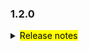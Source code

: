 <!--
 Licensed to the Apache Software Foundation (ASF) under one or more
 contributor license agreements.  See the NOTICE file distributed with
 this work for additional information regarding copyright ownership.
 The ASF licenses this file to You under the Apache License, Version 2.0
 (the "License"); you may not use this file except in compliance with
 the License.  You may obtain a copy of the License at

     http://www.apache.org/licenses/LICENSE-2.0

 Unless required by applicable law or agreed to in writing, software
 distributed under the License is distributed on an "AS IS" BASIS,
 WITHOUT WARRANTIES OR CONDITIONS OF ANY KIND, either express or implied.
 See the License for the specific language governing permissions and
 limitations under the License.
 -->

### 1.2.0

<details>	
  <summary><mark>Release notes</mark></summary>

  ### Seata-go 1.2.0	

Seata-go 1.2.0 发布。

Seata-go 是一款开源的分布式事务解决方案，提供高性能和简单易用的分布式事务服务。

此版本更新如下：

### feature：

- [[#534](https://github.com/apache/seata-go/pull/534)] 支持 session 的负载均衡
- [[#535](https://github.com/apache/seata-go/pull/535)] 添加加成测试

### bugfix：

- [[#540](https://github.com/apache/seata-go/pull/540)] 修复初始化 xa 模式的 bug
- [[#545](https://github.com/apache/seata-go/pull/545)] 修复 xa 模式获取 db 版本号的 bug
- [[#548](https://github.com/apache/seata-go/pull/548)] 修复启动 xa 时候会失败的 bug
- [[#556](https://github.com/apache/seata-go/pull/556)] 修复 xa 数据源的 bug
- [[#562](https://github.com/apache/seata-go/pull/562)] 修复提交 xa 全局事务的 bug
- [[#564](https://github.com/apache/seata-go/pull/564)] 修复提交 xa 分支事务的 bug
- [[#566](https://github.com/apache/seata-go/pull/566)] 修复使用 xa 数据源执行本地事务的 bug

### optimize:

- [[#523](https://github.com/apache/seata-go/pull/523)] 优化 CI 流程
- [[#525](https://github.com/apache/seata-go/pull/456)] 将 jackson 序列化重命名为 json
- [[#532](https://github.com/apache/seata-go/pull/532)] 移除重复的代码
- [[#536](https://github.com/apache/seata-go/pull/536)] 优化 go import 代码格式
- [[#554](https://github.com/apache/seata-go/pull/554)] 优化 xa 模式的性能
- [[#561](https://github.com/apache/seata-go/pull/561)] 优化 xa 模式的日志输出

### test:


### doc:
- [[#550](https://github.com/apache/seata-go/pull/550)] 添加 1.2.0 版本的改动日志


### contributors:

非常感谢以下 contributors 的代码贡献。若有无意遗漏，请报告。

- [georgehao](https://github.com/georgehao)
- [luky116](https://github.com/luky116)
- [jasondeng1997](https://github.com/jasondeng1997)
- [106umao](https://github.com/106umao)
- [wang1309](https://github.com/wang1309)
- [iSuperCoder](https://github.com/iSuperCoder)
- [Charlie17Li](https://github.com/Charlie17Li)
- [Code-Fight](https://github.com/Code-Fight)
- [Kirhaku](https://github.com/Kirhaku)
- [Vaderkai](https://github.com/VaderKai)




同时，我们收到了社区反馈的很多有价值的issue和建议，非常感谢大家。

</detail>

